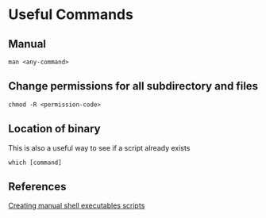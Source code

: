 # Useful Commands

## Manual
`man <any-command>`

## Change permissions for all subdirectory and files
`chmod -R <permission-code>`

## Location of binary
This is also a useful way to see if a script already exists

`which [command]`


## References
[Creating manual shell executables scripts](http://linuxcommand.org/lc3_wss0010.php)